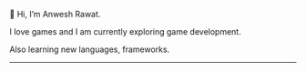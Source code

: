 👋 Hi, I’m Anwesh Rawat.

I love games and I am currently exploring game development. 

Also learning new languages, frameworks.

---

<!---
anwrat/anwrat is a ✨ special ✨ repository because its `README.md` (this file) appears on your GitHub profile.
You can click the Preview link to take a look at your changes.
--->
